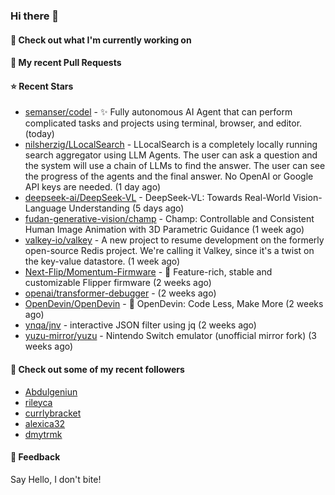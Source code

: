 ### Hi there 👋

#### 👷 Check out what I'm currently working on

#### 🔨 My recent Pull Requests


#### ⭐ Recent Stars

- [semanser/codel](https://github.com/semanser/codel) - ✨ Fully autonomous AI Agent that can perform complicated tasks and projects using terminal, browser, and editor. (today)
- [nilsherzig/LLocalSearch](https://github.com/nilsherzig/LLocalSearch) - LLocalSearch is a completely locally running search aggregator using LLM Agents. The user can ask a question and the system will use a chain of LLMs to find the answer. The user can see the progress of the agents and the final answer. No OpenAI or Google API keys are needed. (1 day ago)
- [deepseek-ai/DeepSeek-VL](https://github.com/deepseek-ai/DeepSeek-VL) - DeepSeek-VL: Towards Real-World Vision-Language Understanding (5 days ago)
- [fudan-generative-vision/champ](https://github.com/fudan-generative-vision/champ) - Champ: Controllable and Consistent Human Image Animation with 3D Parametric Guidance (1 week ago)
- [valkey-io/valkey](https://github.com/valkey-io/valkey) - A new project to resume development on the formerly open-source Redis project. We&#39;re calling it Valkey, since it&#39;s a twist on the key-value datastore. (1 week ago)
- [Next-Flip/Momentum-Firmware](https://github.com/Next-Flip/Momentum-Firmware) - 🐬 Feature-rich, stable and customizable Flipper firmware (2 weeks ago)
- [openai/transformer-debugger](https://github.com/openai/transformer-debugger) -  (2 weeks ago)
- [OpenDevin/OpenDevin](https://github.com/OpenDevin/OpenDevin) - 🐚 OpenDevin: Code Less, Make More (2 weeks ago)
- [ynqa/jnv](https://github.com/ynqa/jnv) - interactive JSON filter using jq (2 weeks ago)
- [yuzu-mirror/yuzu](https://github.com/yuzu-mirror/yuzu) - Nintendo Switch emulator (unofficial mirror fork) (3 weeks ago)

#### 👯 Check out some of my recent followers

- [Abdulgeniun](https://github.com/Abdulgeniun)
- [rileyca](https://github.com/rileyca)
- [currlybracket](https://github.com/currlybracket)
- [alexica32](https://github.com/alexica32)
- [dmytrmk](https://github.com/dmytrmk)

#### 💬 Feedback

Say Hello, I don't bite!